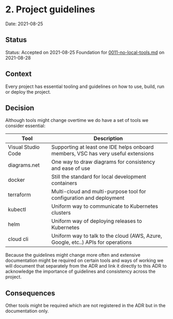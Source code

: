 # 2. Project guidelines

Date: 2021-08-25

## Status

Status: Accepted on 2021-08-25
Foundation for [0011-no-local-tools.md](0011-no-local-tools.md) on 2021-08-28

## Context

Every project has essential tooling and guidelines on how to use, build, run or deploy the project.

## Decision

Although tools might change overtime we do have a set of tools we consider essential:

| Tool               | Description                                                                       |
| ------------------ | --------------------------------------------------------------------------------- |
| Visual Studio Code | Supporting at least one IDE helps onboard members, VSC has very useful extensions |
| diagrams.net       | One way to draw diagrams for consistency and ease of use                          |
| docker             | Still the standard for local development containers                               |
| terraform          | Multi-cloud and multi-purpose tool for configuration and deployment               |
| kubectl            | Uniform way to communicate to Kubernetes clusters                                 |
| helm               | Uniform way of deploying releases to Kubernetes                                   |
| cloud cli          | Uniform way to talk to the cloud (AWS, Azure, Google, etc..) APIs for operations  |

Because the guidelines might change more often and extensive documentation might be required on certain tools and ways of working we will document that separately from the ADR and link it directly to this ADR to acknowledge the importance of guidelines and consistency across the project.

## Consequences

Other tools might be required which are not registered in the ADR but in the documentation only.
